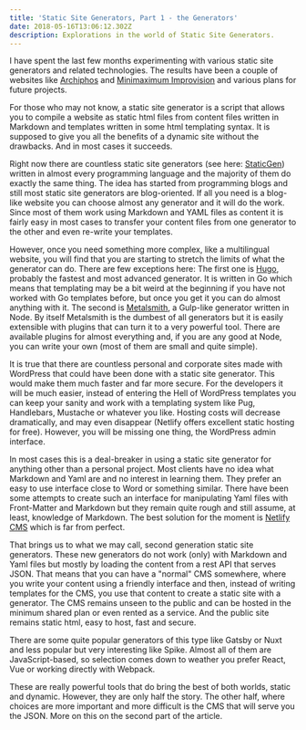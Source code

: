 ```yaml
---
title: 'Static Site Generators, Part 1 - the Generators'
date: 2018-05-16T13:06:12.302Z
description: Explorations in the world of Static Site Generators.
---
```

I have spent the last few months experimenting with various static site generators and related technologies. The results have been a couple of websites like [Archiphos](https://www.cuboctaedro.eu/work/archiphos) and [Minimaximum Improvision](https://www.cuboctaedro.eu/work/minimaximum-improvision) and various plans for future projects.

For those who may not know, a static site generator is a script that allows you to compile a website as static html files from content files written in Markdown and templates written in some html templating syntax. It is supposed to give you all the benefits of a dynamic site without the drawbacks. And in most cases it succeeds.

Right now there are countless static site generators (see here: [StaticGen](https://www.staticgen.com/)) written in almost every programming language and the majority of them do exactly the same thing. The idea has started from programming blogs and still most static site generators are blog-oriented. If all you need is a blog-like website you can choose almost any generator and it will do the work. Since most of them work using Markdown and YAML files as content it is fairly easy in most cases to transfer your content files from one generator to the other and even re-write your templates.

However, once you need something more complex, like a multilingual website, you will find that you are starting to stretch the limits of what the generator can do. There are few exceptions here: The first one is [Hugo](http://gohugo.io/), probably the fastest and most advanced generator. It is written in Go which means that templating may be a bit weird at the beginning if you have not worked with Go templates before, but once you get it you can do almost anything with it. The second is [Metalsmith](http://www.metalsmith.io/), a Gulp-like generator written in Node. By itself Metalsmith is the dumbest of all generators but it is easily extensible with plugins that can turn it to a very powerful tool. There are available plugins for almost everything and, if you are any good at Node, you can write your own (most of them are small and quite simple).

It is true that there are countless personal and corporate sites made with WordPress that could have been done with a static site generator. This would make them much faster and far more secure. For the developers it will be much easier, instead of entering the Hell of WordPress templates you can keep your sanity and work with a templating system like Pug, Handlebars, Mustache or whatever you like. Hosting costs will decrease dramatically, and may even disappear (Netlify offers excellent static hosting for free). However, you will be missing one thing, the WordPress admin interface.

In most cases this is a deal-breaker in using a static site generator for anything other than a personal project. Most clients have no idea what Markdown and Yaml are and no interest in learning them. They prefer an easy to use interface close to Word or something similar. There have been some attempts to create such an interface for manipulating Yaml files with Front-Matter and Markdown but they remain quite rough and still assume, at least, knowledge of Markdown. The best solution for the moment is [Netlify CMS](https://www.netlifycms.org/) which is far from perfect.

That brings us to what we may call, second generation static site generators. These new generators do not work (only) with Markdown and Yaml files but mostly by loading the content from a rest API that serves JSON. That means that you can have a "normal" CMS somewhere, where you write your content using a friendly interface and then, instead of writing templates for the CMS, you use that content to create a static site with a generator. The CMS remains unseen to the public and can be hosted in the minimum shared plan or even rented as a service. And the public site remains static html, easy to host, fast and secure.

There are some quite popular generators of this type like Gatsby or Nuxt and less popular but very interesting like Spike. Almost all of them are JavaScript-based, so selection comes down to weather you prefer React, Vue or working directly with Webpack.

These are really powerful tools that do bring the best of both worlds, static and dynamic. However, they are only half the story. The other half, where choices are more important and more difficult is the CMS that will serve you the JSON. More on this on the second part of the article.
